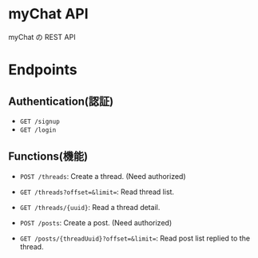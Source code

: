 # myChat API

myChat の REST API

# Endpoints

## Authentication(認証)

- `GET /signup`
- `GET /login`

## Functions(機能)

- `POST /threads`: Create a thread. (Need authorized)
- `GET /threads?offset=&limit=`: Read thread list.
- `GET /threads/{uuid}`: Read a thread detail.

- `POST /posts`: Create a post. (Need authorized)
- `GET /posts/{threadUuid}?offset=&limit=`: Read post list replied to the thread.
